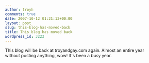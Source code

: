 ```yaml
---
author: troyh
comments: true
date: 2007-10-12 01:21:13+00:00
layout: post
slug: this-blog-has-moved-back
title: This blog has moved back
wordpress_id: 3223
---
```


This blog will be back at troyandgay.com again. Almost an entire year without posting anything, wow! It's been a busy year.
